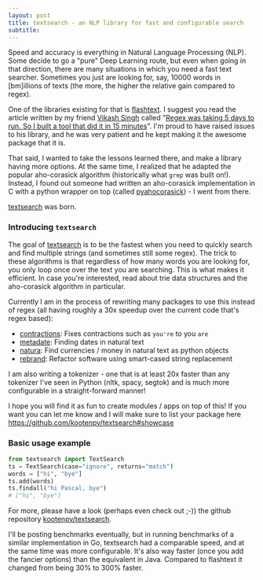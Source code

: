 ```yaml
---
layout: post
title: textsearch - an NLP library for fast and configurable search
subtitle:
---
```


Speed and accuracy is everything in Natural Language Processing (NLP).
Some decide to go a "pure" Deep Learning route, but even when going in that direction, there are many situations in which you need a fast text searcher.
Sometimes you just are looking for, say, 10000 words in [bm]illions of texts (the more, the higher the relative gain compared to regex).

One of the libraries existing for that is [flashtext](https://github.com/vi3k6i5/flashtext). I suggest you read the article written by my friend [Vikash Singh](https://github.com/vi3k6i5) called "[Regex was taking 5 days to run. So I built a tool that did it in 15 minutes](https://www.freecodecamp.org/news/regex-was-taking-5-days-flashtext-does-it-in-15-minutes-55f04411025f/)".
I'm proud to have raised issues to his library, and he was very patient and he kept making it the awesome package that it is.

That said, I wanted to take the lessons learned there, and make a library having more options.
At the same time, I realized that he adapted the popular aho-corasick algorithm (historically what `grep` was built on!).
Instead, I found out someone had written an aho-corasick implementation in C with a python wrapper on top (called [pyahocorasick](https://github.com/WojciechMula/pyahocorasick)) - I went from there.

[textsearch](https://github.com/kootenpv/textsearch) was born.

### Introducing `textsearch`

The goal of [textsearch](https://github.com/kootenpv/textsearch) is to be the fastest when you need to quickly search and find multiple strings (and sometimes still some regex).
The trick to these algorithms is that regardless of how many words you are looking for, you only loop once over the text you are searching. This is what makes it efficient.
In case you're interested, read about trie data structures and the aho-corasick algorithm in particular.

Currently I am in the process of rewriting many packages to use this instead of regex (all having roughly a 30x speedup over the current code that's regex based):

- [contractions](https://github.com/kootenpv/contractions): Fixes contractions such as `you're` to you `are`
- [metadate](https://pypi.org/project/metadate): Finding dates in natural text
- [natura](https://github.com/kootenpv/natura): Find currencies / money in natural text as python objects
- [rebrand](https://github.com/kootenpv/rebrand): Refactor software using smart-cased string replacement

I am also writing a tokenizer - one that is at least 20x faster than any tokenizer I've seen in Python (nltk, spacy, segtok) and is much more configurable in a straight-forward manner!

I hope you will find it as fun to create modules / apps on top of this! If you want you can let me know and I will make sure to list your package here https://github.com/kootenpv/textsearch#showcase

### Basic usage example

```python
from textsearch import TextSearch
ts = TextSearch(case="ignore", returns="match")
words = ["hi", "bye"]
ts.add(words)
ts.findall("hi Pascal, bye")
# ["hi", "bye"]
```

For more, please have a look (perhaps even check out ;-)) the github repository [kootenpv/textsearch](https://github.com/kootenpv/textsearch).

I'll be posting benchmarks eventually, but in running benchmarks of a similar implementation in Go, textsearch had a comparable speed, and at the same time was more configurable.
It's also way faster (once you add the fancier options) than the equivalent in Java.
Compared to flashtext it changed from being 30% to 300% faster.
